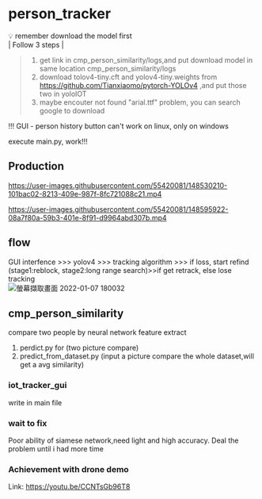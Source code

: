 # person_tracker
:bulb: remember download the model first  
| Follow 3 steps |  
> 1. get link in cmp_person_similarity/logs,and put download model in same location cmp_person_similarity/logs   
> 2. download tolov4-tiny.cft and yolov4-tiny.weights from https://github.com/Tianxiaomo/pytorch-YOLOv4 ,and put those two in yoloIOT  
> 3. maybe encouter not found "arial.ttf" problem, you can search google to download  

!!! GUI - person history button can't work on linux, only on windows    

execute main.py, work!!!  
## Production
<p align="center">
  
https://user-images.githubusercontent.com/55420081/148530210-101bac02-8213-409e-987f-8fc721088c21.mp4 
  
</p>  
<p align="center">
  


https://user-images.githubusercontent.com/55420081/148595922-08a7f80a-59b3-401e-8f91-d9964abd307b.mp4


  
</p>  

## flow
GUI interfence >>> yolov4 >>> tracking algorithm >>> if loss, start refind (stage1:reblock, stage2:long range search)>>if get retrack, else lose tracking  
![螢幕擷取畫面 2022-01-07 180032](https://user-images.githubusercontent.com/55420081/148527232-ce3b96b6-ad4c-41b5-ac94-307d6ec07968.png)  


## cmp_person_similarity  
compare two people by neural network feature extract  
1. perdict.py for (two picture compare)  
2. predict_from_dataset.py (input a picture compare the whole dataset,will get a avg similarity)  

### iot_tracker_gui
write in main file

### wait to fix  
Poor ability of siamese network,need light and high accuracy. Deal the problem until i had more time 

### Achievement with drone demo  
Link: https://youtu.be/CCNTsGb96T8
